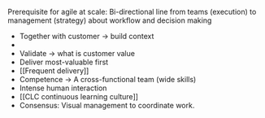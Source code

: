 Prerequisite for agile at scale: Bi-directional line from teams (execution) to management (strategy) about workflow and decision making

+ Together with customer -> build context
+ 
+ Validate -> what is customer value
+ Deliver most-valuable first
+ [[Frequent delivery]]
+ Competence -> A cross-functional team (wide skills)
+ Intense human interaction
+ [[CLC continuous learning culture]]
+ Consensus: Visual management to coordinate work.